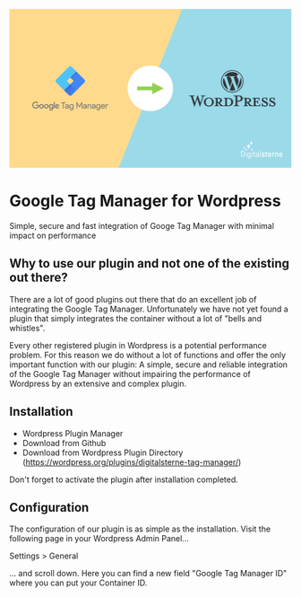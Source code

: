 <p align="center"><img src="header.png"></p>

# Google Tag Manager for Wordpress
 Simple, secure and fast integration of Googe Tag Manager with minimal impact on performance

## Why to use our plugin and not one of the existing out there?

There are a lot of good plugins out there that do an excellent job of integrating the Google Tag Manager. Unfortunately we have not yet found a plugin that simply integrates the container without a lot of "bells and whistles".

Every other registered plugin in Wordpress is a potential performance problem. For this reason we do without a lot of functions and offer the only important function with our plugin: A simple, secure and reliable integration of the Google Tag Manager without impairing the performance of Wordpress by an extensive and complex plugin.

## Installation

- Wordpress Plugin Manager
- Download from Github
- Download from Wordpress Plugin Directory (https://wordpress.org/plugins/digitalsterne-tag-manager/)

Don't forget to activate the plugin after installation completed.

## Configuration

The configuration of our plugin is as simple as the installation. Visit the following page in your Wordpress Admin Panel...

Settings > General

... and scroll down. Here you can find a new field "Google Tag Manager ID" where you can put your Container ID.
